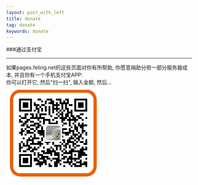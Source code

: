 ```yaml
---
layout: post_with_left
title: donate
tag: donate
keywords: donate
---
```

    
###通过支付宝

---
如果pages.feling.net的这些页面对你有所帮助, 你愿意捐助分担一部分服务器成本, 并且你有一个手机支付宝APP:       
你可以打开它, 然后"扫一扫", 输入金额, 然后...       
![](/images/donate-alipay-small.png)
